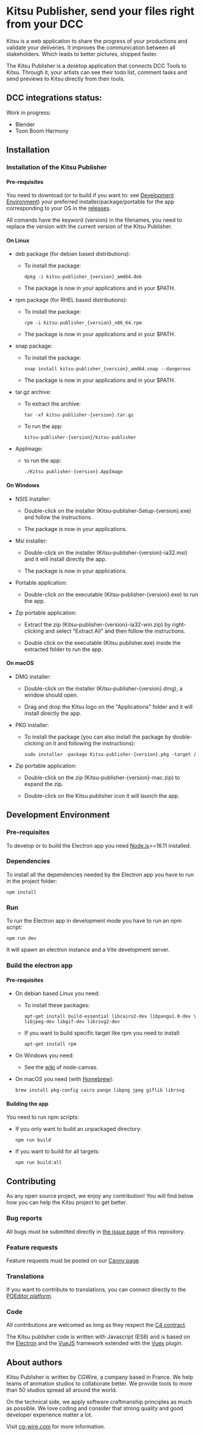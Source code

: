# Kitsu Publisher, send your files right from your DCC

Kitsu is a web application to share the progress of your productions and
validate your deliveries. It improves the communication between all stakeholders.
Which leads to better pictures, shipped faster.

The Kitsu Publisher is a desktop application that connects DCC Tools to Kitsu.
Through it, your artists can see their todo list, comment tasks and send previews to Kitsu
directly from their tools.

## DCC integrations status:

Work in progress:

- Blender
- Toon Boom Harmony

## Installation

### Installation of the Kitsu Publisher

#### Pre-requisites

You need to download (or to build if you want to: see [Development Environment](#development-environment)) your preferred installer/package/portable for the app corresponding to your OS in the [releases](https://github.com/cgwire/kitsu-publisher-next/releases/latest).

All comands have the keyword {version} in the filenames, you need to replace the version with the current version of the Kitsu Publisher.

#### On Linux

- deb package (for debian based distributions):

  - To install the package:

    ```console
    dpkg -i kitsu-publisher_{version}_amd64.deb
    ```

  - The package is now in your applications and in your $PATH.

- rpm package (for RHEL based distributions):

  - To install the package:

    ```console
    rpm -i kitsu-publisher_{version}_x86_64.rpm
    ```

  - The package is now in your applications and in your $PATH.

- snap package:

  - To install the package:

    ```console
    snap install kitsu-publisher_{version}_amd64.snap --dangerous
    ```

  - The package is now in your applications and in your $PATH.

- tar.gz archive:

  - To extract the archive:

    ```console
    tar -xf kitsu-publisher-{version}.tar.gz
    ```

  - To run the app:

    ```console
    kitsu-publisher-{version}/kitsu-publisher
    ```

- AppImage:

  - to run the app:

    ```console
    ./Kitsu publisher-{version}.AppImage
    ```

#### On Windows

- NSIS Installer:

  - Double-click on the installer (Kitsu-publisher-Setup-{version}.exe) and follow the instructions.

  - The package is now in your applications.

- Msi installer:

  - Double-click on the installer (Kitsu-publisher-{version}-ia32.msi) and it will install directly the app.

  - The package is now in your applications.

- Portable application:

  - Double-click on the executable (Kitsu-publisher-{version}.exe) to run the app.

- Zip portable application:

  - Extract the zip (Kitsu-publisher-{version}-ia32-win.zip) by right-clicking and select "Extract All" and then follow the instructions.

  - Double click on the executable (Kitsu publisher.exe) inside the extracted folder to run the app.

#### On macOS

- DMG installer:
  
  - Double-click on the installer (Kitsu-publisher-{version}.dmg), a window should open.

  - Drag and drop the Kitsu logo on the "Applications" folder and it will install directly the app.

- PKG installer:

  - To install the package (you can also install the package by double-clicking on it and following the instructions):

    ```console
    sudo installer -package Kitsu-publisher-{version}.pkg -target /
    ```

- Zip portable application:

  - Double-click on the zip (Kitsu-publisher-{version}-mac.zip) to expand the zip.
 
  - Double-click on the Kitsu publisher icon it will launch the app.
  
  
## Development Environment

### Pre-requisites

To develop or to build the Electron app you need [Node.js](https://nodejs.org/en/)>=16.11 installed.

### Dependencies

To install all the dependencies needed by the Electron app you have to run in the project folder:

```console
npm install
```

### Run

To run the Electron app in development mode you have to run an npm script:

```console
npm run dev
```

It will spawn an electron instance and a Vite development server.

### Build the electron app

#### Pre-requisites

- On debian based Linux you need:

  - To install these packages:

    ```console
    apt-get install build-essential libcairo2-dev libpango1.0-dev \
    libjpeg-dev libgif-dev librsvg2-dev
    ```

  - If you want to build specific target like rpm you need to install:

    ```console
    apt-get install rpm
    ```

- On Windows you need:

  - See the [wiki](https://github.com/Automattic/node-canvas/wiki/Installation:-Windows) of node-canvas.

- On macOS you need (with [Homebrew](https://brew.sh/)):

  ```console
  brew install pkg-config cairo pango libpng jpeg giflib librsvg
  ```

#### Building the app

You need to run npm scripts:

- If you only want to build an unpackaged directory:

  ```console
  npm run build
  ```

- If you want to build for all targets:

  ```console
  npm run build:all
  ```

## Contributing

As any open source project, we enjoy any contribution! You will find below
how you can help the Kitsu project to get better.

### Bug reports

All bugs must be submitted directly in
[the issue page](https://github.com/cgwire/kitsu-publisher-next/issues) of this repository.

### Feature requests

Feature requests must be posted on our [Canny page](https://cgwire.canny.io/).

### Translations

If you want to contribute to translations, you can connect directly to the
[POEditor platform](https://poeditor.com/join/project?hash=fpUejpWDVo).

### Code

All contributions are welcomed as long as they respect the [C4
contract](https://rfc.zeromq.org/spec:42/C4).

The Kitsu publisher code is written with Javascript (ES6) and is based on the
[Electron](https://www.electronjs.org/) and the
[VueJS](https://vuejs.org/v2/guide/) framework extended with the
[Vuex](https://vuex.vuejs.org) plugin.

## About authors

Kitsu Publisher is written by CGWire, a company based in France. We help teams of animation
studios to collaborate better. We provide tools to more than 50 studios spread
all around the world.

On the technical side, we apply software craftmanship principles as much as
possible. We love coding and consider that strong quality and good developer
experience matter a lot.

Visit [cg-wire.com](https://cg-wire.com) for more information.